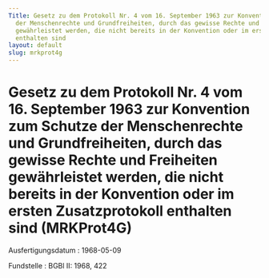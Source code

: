 ```yaml
---
Title: Gesetz zu dem Protokoll Nr. 4 vom 16. September 1963 zur Konvention zum Schutze
  der Menschenrechte und Grundfreiheiten, durch das gewisse Rechte und Freiheiten
  gewährleistet werden, die nicht bereits in der Konvention oder im ersten Zusatzprotokoll
  enthalten sind
layout: default
slug: mrkprot4g
---
```


# Gesetz zu dem Protokoll Nr. 4 vom 16. September 1963 zur Konvention zum Schutze der Menschenrechte und Grundfreiheiten, durch das gewisse Rechte und Freiheiten gewährleistet werden, die nicht bereits in der Konvention oder im ersten Zusatzprotokoll enthalten sind (MRKProt4G)

Ausfertigungsdatum
:   1968-05-09

Fundstelle
:   BGBl II: 1968, 422

